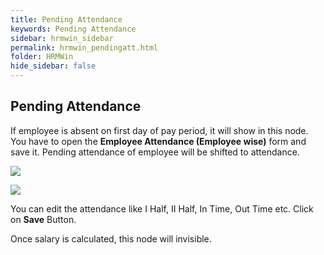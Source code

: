 ```yaml
---
title: Pending Attendance
keywords: Pending Attendance
sidebar: hrmwin_sidebar
permalink: hrmwin_pendingatt.html
folder: HRMWin   
hide_sidebar: false
---
```


## Pending Attendance

If employee is absent on first day of pay period, it will show in this node. You have to open the **Employee Attendance (Employee wise)** form and save it. Pending attendance of employee will be shifted to attendance.

![](http://docs.risersoft.com/hrmnirvana/ImagesExt/image8_71.jpg)

![](http://docs.risersoft.com/hrmnirvana/ImagesExt/image8_72.jpg)


You can edit the attendance like I Half, II Half, In Time, Out Time etc. Click on **Save** Button.

Once salary is calculated, this node will invisible.
